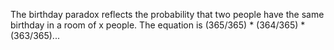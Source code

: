 The birthday paradox reflects the probability that two people have the same birthday in a room of x people.
The equation is (365/365) * (364/365) * (363/365)...
